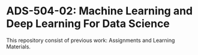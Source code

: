 # ADS-504-02: Machine Learning and Deep Learning For Data Science

This repository consist of previous work: Assignments and Learning Materials.
